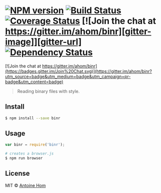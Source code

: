 #  [![NPM version][npm-image]][npm-url] [![Build Status][travis-image]][travis-url] [![Coverage Status][coveralls-image]][coveralls-url] [![Join the chat at https://gitter.im/ahom/binr][gitter-image]][gitter-url] [![Dependency Status][daviddm-url]][daviddm-image]

[![Join the chat at https://gitter.im/ahom/binr](https://badges.gitter.im/Join%20Chat.svg)](https://gitter.im/ahom/binr?utm_source=badge&utm_medium=badge&utm_campaign=pr-badge&utm_content=badge)


> Reading binary files with style.


## Install

```sh
$ npm install --save binr
```


## Usage

```js
var binr = require('binr');
```

```sh
# creates a browser.js
$ npm run browser
```


## License

MIT © [Antoine Hom]()


[npm-url]: https://npmjs.org/package/binr
[npm-image]: https://badge.fury.io/js/binr.svg
[travis-url]: https://travis-ci.org/ahom/binr
[travis-image]: https://travis-ci.org/ahom/binr.svg?branch=master
[daviddm-url]: https://david-dm.org/ahom/binr.svg?theme=shields.io
[daviddm-image]: https://david-dm.org/ahom/binr
[coveralls-url]: https://coveralls.io/r/ahom/binr?branch=master
[coveralls-image]: https://coveralls.io/repos/ahom/binr/badge.svg?branch=master
[gitter-url]: https://gitter.im/ahom/binr?utm_source=badge&utm_medium=badge&utm_campaign=pr-badge&utm_content=badge
[gitter-image]: https://badges.gitter.im/Join%20Chat.svg
